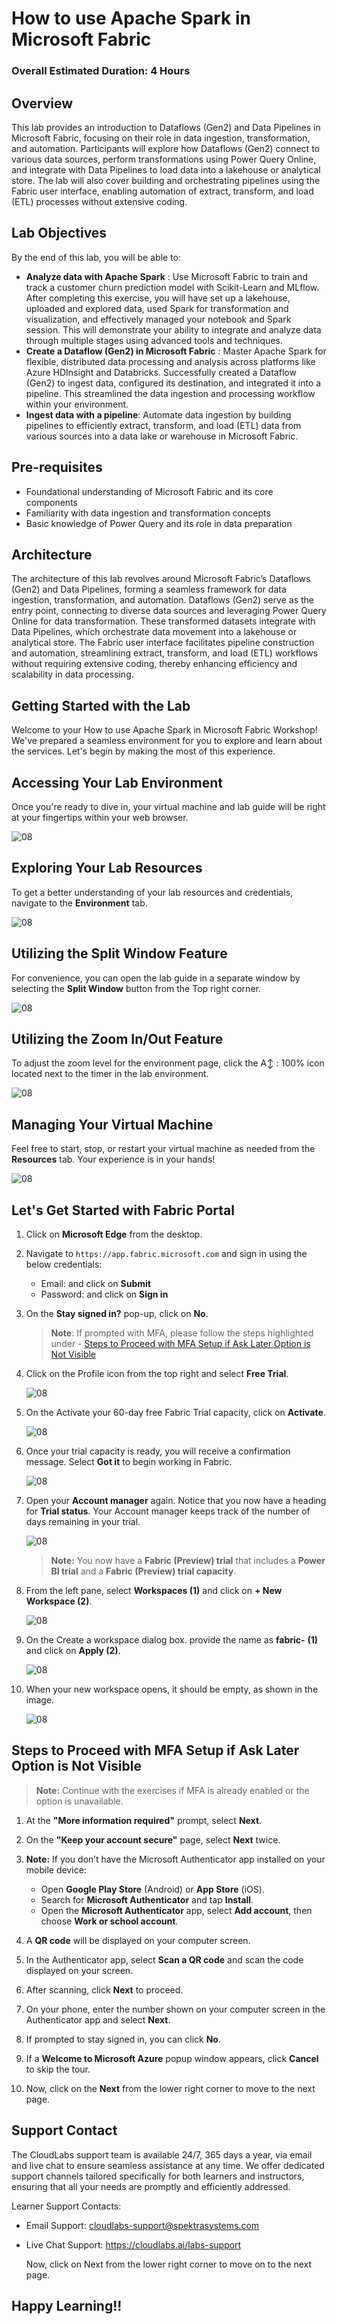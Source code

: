 # How to use Apache Spark in Microsoft Fabric

### Overall Estimated Duration: 4 Hours

## Overview

This lab provides an introduction to Dataflows (Gen2) and Data Pipelines in Microsoft Fabric, focusing on their role in data ingestion, transformation, and automation. Participants will explore how Dataflows (Gen2) connect to various data sources, perform transformations using Power Query Online, and integrate with Data Pipelines to load data into a lakehouse or analytical store. The lab will also cover building and orchestrating pipelines using the Fabric user interface, enabling automation of extract, transform, and load (ETL) processes without extensive coding.

## Lab Objectives

By the end of this lab, you will be able to:

- **Analyze data with Apache Spark** : Use Microsoft Fabric to train and track a customer churn prediction model with Scikit-Learn and MLflow. After completing this exercise, you will have set up a lakehouse, uploaded and explored data, used Spark for transformation and visualization, and effectively managed your notebook and Spark session. This will demonstrate your ability to integrate and analyze data through multiple stages using advanced tools and techniques.
- **Create a Dataflow (Gen2) in Microsoft Fabric** : Master Apache Spark for flexible, distributed data processing and analysis across platforms like Azure HDInsight and Databricks. Successfully created a Dataflow (Gen2) to ingest data, configured its destination, and integrated it into a pipeline. This streamlined the data ingestion and processing workflow within your environment.
- **Ingest data with a pipeline**: Automate data ingestion by building pipelines to efficiently extract, transform, and load (ETL) data from various sources into a data lake or warehouse in Microsoft Fabric.

## Pre-requisites

- Foundational understanding of Microsoft Fabric and its core components
- Familiarity with data ingestion and transformation concepts
- Basic knowledge of Power Query and its role in data preparation

## Architecture

The architecture of this lab revolves around Microsoft Fabric’s Dataflows (Gen2) and Data Pipelines, forming a seamless framework for data ingestion, transformation, and automation. Dataflows (Gen2) serve as the entry point, connecting to diverse data sources and leveraging Power Query Online for data transformation. These transformed datasets integrate with Data Pipelines, which orchestrate data movement into a lakehouse or analytical store. The Fabric user interface facilitates pipeline construction and automation, streamlining extract, transform, and load (ETL) workflows without requiring extensive coding, thereby enhancing efficiency and scalability in data processing.

## Getting Started with the Lab
Welcome to your How to use Apache Spark in Microsoft Fabric Workshop! We've prepared a seamless environment for you to explore and learn about the services. Let's begin by making the most of this experience.
 
## Accessing Your Lab Environment
 
Once you're ready to dive in, your virtual machine and lab guide will be right at your fingertips within your web browser.

 ![08](./Images/gs2.png)
 
## Exploring Your Lab Resources
 
To get a better understanding of your lab resources and credentials, navigate to the **Environment** tab.
 
  ![08](./Images/gs1.png)
 
## Utilizing the Split Window Feature
 
For convenience, you can open the lab guide in a separate window by selecting the **Split Window** button from the Top right corner.
 
  ![08](./Images/gs3.png)

## Utilizing the Zoom In/Out Feature

To adjust the zoom level for the environment page, click the A↕ : 100% icon located next to the timer in the lab environment.

   ![08](./Images/march-getting-started-6.png)

## Managing Your Virtual Machine
 
Feel free to start, stop, or restart your virtual machine as needed from the **Resources** tab. Your experience is in your hands!

   ![08](./Images/march-getting-started-5.png)

## ‎Let's Get Started with Fabric Portal

1. Click on **Microsoft Edge** from the desktop.

1. Navigate to `https://app.fabric.microsoft.com` and sign in using the below credentials:

   - Email: <inject key="AzureAdUserEmail"></inject> and click on **Submit**
   - Password: <inject key="AzureAdUserPassword"></inject> and click on **Sign in**

1. On the **Stay signed in?** pop-up, click on **No**.

      > **Note**: If prompted with MFA, please follow the steps highlighted under - [Steps to Proceed with MFA Setup if Ask Later Option is Not Visible](#Steps-to-Proceed-with-MFA-Setup-if-Ask-Later-Option-is-Not-Visible)

1. Click on the Profile icon from the top right and select **Free Trial**.

     ![08](./Images/ap1.png)

1. On the Activate your 60-day free Fabric Trial capacity, click on **Activate**. 

      ![08](./Images/ap2.png)
   
1. Once your trial capacity is ready, you will receive a confirmation message. Select **Got it** to begin working in Fabric.

      ![08](./Images/ap3.png)
   
1. Open your **Account manager** again. Notice that you now have a heading for **Trial status**. Your Account manager keeps track of the number of days remaining in your trial.

    ![08](./Images/ap4.png)

      > **Note:** You now have a **Fabric (Preview) trial** that includes a **Power BI trial** and a **Fabric (Preview) trial capacity**.

1. From the left pane, select **Workspaces (1)** and click on **+ New Workspace (2)**.

      ![08](./Images/ap5.png)

1. On the Create a workspace dialog box. provide the name as **fabric-<inject key="DeploymentID" enableCopy="false"/>** **(1)** and click on **Apply (2)**.

     ![08](./Images/ap5-1.png)
   
1. When your new workspace opens, it should be empty, as shown in the image.

    ![08](./Images/ap5-2.png)

## Steps to Proceed with MFA Setup if Ask Later Option is Not Visible

   > **Note:** Continue with the exercises if MFA is already enabled or the option is unavailable.

1. At the **"More information required"** prompt, select **Next**.

1. On the **"Keep your account secure"** page, select **Next** twice.

1. **Note:** If you don’t have the Microsoft Authenticator app installed on your mobile device:

   - Open **Google Play Store** (Android) or **App Store** (iOS).
   - Search for **Microsoft Authenticator** and tap **Install**.
   - Open the **Microsoft Authenticator** app, select **Add account**, then choose **Work or school account**.

1. A **QR code** will be displayed on your computer screen.

1. In the Authenticator app, select **Scan a QR code** and scan the code displayed on your screen.

1. After scanning, click **Next** to proceed.

1. On your phone, enter the number shown on your computer screen in the Authenticator app and select **Next**.
       
1. If prompted to stay signed in, you can click **No**.

1. If a **Welcome to Microsoft Azure** popup window appears, click **Cancel** to skip the tour.
 
1. Now, click on the **Next** from the lower right corner to move to the next page.

## Support Contact

The CloudLabs support team is available 24/7, 365 days a year, via email and live chat to ensure seamless assistance at any time. We offer dedicated support channels tailored specifically for both learners and instructors, ensuring that all your needs are promptly and efficiently addressed.

Learner Support Contacts:

- Email Support: cloudlabs-support@spektrasystems.com
- Live Chat Support: https://cloudlabs.ai/labs-support

    Now, click on Next from the lower right corner to move on to the next page.

## Happy Learning!!

